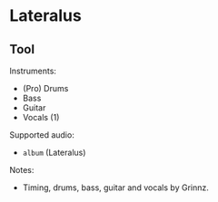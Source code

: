 # Lateralus

## Tool

Instruments:

  * (Pro) Drums
  * Bass
  * Guitar
  * Vocals (1)

Supported audio:

  * `album` (Lateralus)

Notes:

  * Timing, drums, bass, guitar and vocals by Grinnz.

